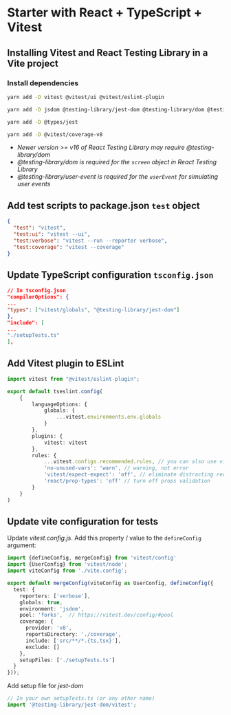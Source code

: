 # Starter with React + TypeScript + Vitest

## Installing Vitest and React Testing Library in a Vite project

### Install dependencies

```sh
yarn add -D vitest @vitest/ui @vitest/eslint-plugin
```

```sh
yarn add -D jsdom @testing-library/jest-dom @testing-library/dom @testing-library/react @testing-library/user-event
```

```sh 
yarn add -D @types/jest
```

```sh
yarn add -D @vitest/coverage-v8
```

- *Newer version >= v16 of React Testing Library may require @testing-library/dom*
- *@testing-library/dom is required for the `screen` object in React Testing Library*
- *@testing-library/user-event is required for the `userEvent` for simulating user events*

## Add test scripts to package.json `test` object

```json
{
  "test": "vitest",
  "test:ui": "vitest --ui",
  "test:verbose": "vitest --run --reporter verbose",
  "test:coverage": "vitest --coverage"
}
```

## Update TypeScript configuration `tsconfig.json`

```json
// In tsconfig.json
"compilerOptions": {
...
"types": ["vitest/globals", "@testing-library/jest-dom"]
},
"include": [
...
"./setupTests.ts"
],
```

## Add Vitest plugin to ESLint

```ts
import vitest from "@vitest/eslint-plugin";

export default tseslint.config(
    {
        languageOptions: {
            globals: {
                ...vitest.environments.env.globals
            }
        },
        plugins: {
            vitest: vitest
        },
        rules: {
            ...vitest.configs.recommended.rules, // you can also use vitest.configs.all.rules to enable all rules
            'no-unused-vars': 'warn', // warning, not error
            'vitest/expect-expect': 'off', // eliminate distracting red squiggles while writing tests
            'react/prop-types': 'off' // turn off props validation
        }
    }
)
```

## Update vite configuration for tests

Update _vitest.config.js_. Add this property / value to the `defineConfig` argument:

```ts
import {defineConfig, mergeConfig} from 'vitest/config'
import {UserConfig} from 'vitest/node';
import viteConfig from './vite.config';

export default mergeConfig(viteConfig as UserConfig, defineConfig({
  test: {
    reporters: ['verbose'],
    globals: true,
    environment: 'jsdom',
    pool: 'forks',  // https://vitest.dev/config/#pool
    coverage: {
      provider: 'v8',
      reportsDirectory: './coverage',
      include: ['src/**/*.{ts,tsx}'],
      exclude: []
    },
    setupFiles: ['./setupTests.ts']
  }
}));
```

Add setup file for _jest-dom_

```ts
// In your own setupTests.ts (or any other name)
import '@testing-library/jest-dom/vitest';
```
